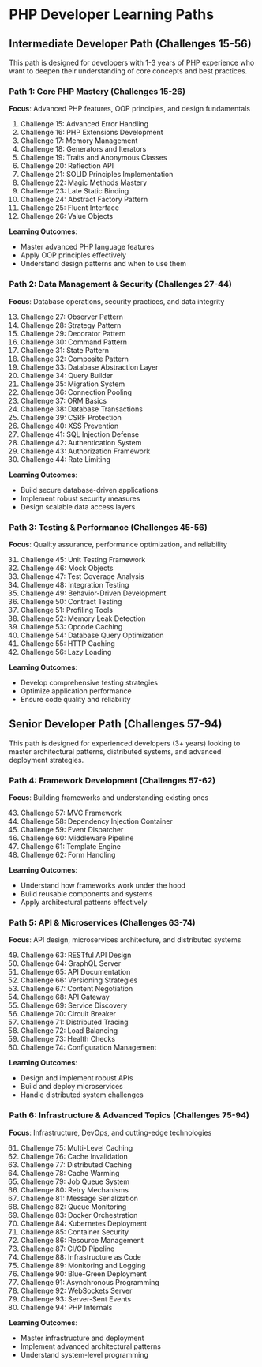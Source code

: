 # PHP Developer Learning Paths

## Intermediate Developer Path (Challenges 15-56)

This path is designed for developers with 1-3 years of PHP experience who want to deepen their understanding of core concepts and best practices.

### Path 1: Core PHP Mastery (Challenges 15-26)
**Focus**: Advanced PHP features, OOP principles, and design fundamentals

1. Challenge 15: Advanced Error Handling
2. Challenge 16: PHP Extensions Development
3. Challenge 17: Memory Management
4. Challenge 18: Generators and Iterators
5. Challenge 19: Traits and Anonymous Classes
6. Challenge 20: Reflection API
7. Challenge 21: SOLID Principles Implementation
8. Challenge 22: Magic Methods Mastery
9. Challenge 23: Late Static Binding
10. Challenge 24: Abstract Factory Pattern
11. Challenge 25: Fluent Interface
12. Challenge 26: Value Objects

**Learning Outcomes**:
- Master advanced PHP language features
- Apply OOP principles effectively
- Understand design patterns and when to use them

### Path 2: Data Management & Security (Challenges 27-44)
**Focus**: Database operations, security practices, and data integrity

13. Challenge 27: Observer Pattern
14. Challenge 28: Strategy Pattern
15. Challenge 29: Decorator Pattern
16. Challenge 30: Command Pattern
17. Challenge 31: State Pattern
18. Challenge 32: Composite Pattern
19. Challenge 33: Database Abstraction Layer
20. Challenge 34: Query Builder
21. Challenge 35: Migration System
22. Challenge 36: Connection Pooling
23. Challenge 37: ORM Basics
24. Challenge 38: Database Transactions
25. Challenge 39: CSRF Protection
26. Challenge 40: XSS Prevention
27. Challenge 41: SQL Injection Defense
28. Challenge 42: Authentication System
29. Challenge 43: Authorization Framework
30. Challenge 44: Rate Limiting

**Learning Outcomes**:
- Build secure database-driven applications
- Implement robust security measures
- Design scalable data access layers

### Path 3: Testing & Performance (Challenges 45-56)
**Focus**: Quality assurance, performance optimization, and reliability

31. Challenge 45: Unit Testing Framework
32. Challenge 46: Mock Objects
33. Challenge 47: Test Coverage Analysis
34. Challenge 48: Integration Testing
35. Challenge 49: Behavior-Driven Development
36. Challenge 50: Contract Testing
37. Challenge 51: Profiling Tools
38. Challenge 52: Memory Leak Detection
39. Challenge 53: Opcode Caching
40. Challenge 54: Database Query Optimization
41. Challenge 55: HTTP Caching
42. Challenge 56: Lazy Loading

**Learning Outcomes**:
- Develop comprehensive testing strategies
- Optimize application performance
- Ensure code quality and reliability

## Senior Developer Path (Challenges 57-94)

This path is designed for experienced developers (3+ years) looking to master architectural patterns, distributed systems, and advanced deployment strategies.

### Path 4: Framework Development (Challenges 57-62)
**Focus**: Building frameworks and understanding existing ones

43. Challenge 57: MVC Framework
44. Challenge 58: Dependency Injection Container
45. Challenge 59: Event Dispatcher
46. Challenge 60: Middleware Pipeline
47. Challenge 61: Template Engine
48. Challenge 62: Form Handling

**Learning Outcomes**:
- Understand how frameworks work under the hood
- Build reusable components and systems
- Apply architectural patterns effectively

### Path 5: API & Microservices (Challenges 63-74)
**Focus**: API design, microservices architecture, and distributed systems

49. Challenge 63: RESTful API Design
50. Challenge 64: GraphQL Server
51. Challenge 65: API Documentation
52. Challenge 66: Versioning Strategies
53. Challenge 67: Content Negotiation
54. Challenge 68: API Gateway
55. Challenge 69: Service Discovery
56. Challenge 70: Circuit Breaker
57. Challenge 71: Distributed Tracing
58. Challenge 72: Load Balancing
59. Challenge 73: Health Checks
60. Challenge 74: Configuration Management

**Learning Outcomes**:
- Design and implement robust APIs
- Build and deploy microservices
- Handle distributed system challenges

### Path 6: Infrastructure & Advanced Topics (Challenges 75-94)
**Focus**: Infrastructure, DevOps, and cutting-edge technologies

61. Challenge 75: Multi-Level Caching
62. Challenge 76: Cache Invalidation
63. Challenge 77: Distributed Caching
64. Challenge 78: Cache Warming
65. Challenge 79: Job Queue System
66. Challenge 80: Retry Mechanisms
67. Challenge 81: Message Serialization
68. Challenge 82: Queue Monitoring
69. Challenge 83: Docker Orchestration
70. Challenge 84: Kubernetes Deployment
71. Challenge 85: Container Security
72. Challenge 86: Resource Management
73. Challenge 87: CI/CD Pipeline
74. Challenge 88: Infrastructure as Code
75. Challenge 89: Monitoring and Logging
76. Challenge 90: Blue-Green Deployment
77. Challenge 91: Asynchronous Programming
78. Challenge 92: WebSockets Server
79. Challenge 93: Server-Sent Events
80. Challenge 94: PHP Internals

**Learning Outcomes**:
- Master infrastructure and deployment
- Implement advanced architectural patterns
- Understand system-level programming